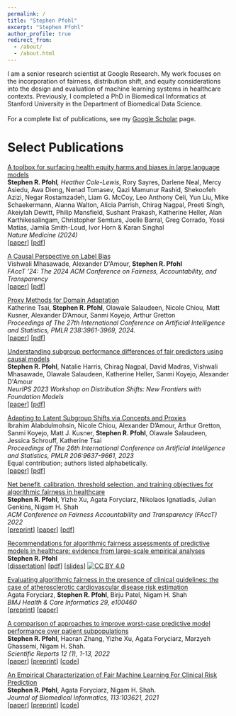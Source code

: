 ```yaml
---
permalink: /
title: "Stephen Pfohl"
excerpt: "Stephen Pfohl"
author_profile: true
redirect_from: 
  - /about/
  - /about.html
---
```


I am a senior research scientist at Google Research. My work focuses on the incorporation of fairness, distribution shift, and equity considerations into the design and evaluation of machine learning systems in healthcare contexts. Previously, I completed a PhD in Biomedical Informatics at Stanford University in the Department of Biomedical Data Science. 
<br><br>
For a complete list of publications, see my <a href="https://scholar.google.com/citations?user=Q0YPo5IAAAAJ&hl=en">Google Scholar</a> page.

Select Publications  
===

<a href="https://www.nature.com/articles/s41591-024-03258-2">A toolbox for surfacing health equity harms and biases in large language models</a>
<br>
<b>Stephen R. Pfohl</b>*, Heather Cole-Lewis*, Rory Sayres, Darlene Neal, Mercy Asiedu, Awa Dieng, Nenad Tomasev, Qazi Mamunur Rashid, Shekoofeh Azizi, Negar Rostamzadeh, Liam G. McCoy, Leo Anthony Celi, Yun Liu, Mike Schaekermann, Alanna Walton, Alicia Parrish, Chirag Nagpal, Preeti Singh, Akeiylah Dewitt, Philip Mansfield, Sushant Prakash, Katherine Heller, Alan Karthikesalingam, Christopher Semturs, Joelle Barral, Greg Corrado, Yossi Matias, Jamila Smith-Loud, Ivor Horn & Karan Singhal
<br>
<i>Nature Medicine (2024)</i>
<br>
\[<a href="https://www.nature.com/articles/s41591-024-03258-2">paper</a>\] \[<a href="https://www.nature.com/articles/s41591-024-03258-2.pdf">pdf</a>\]


<a href="https://dl.acm.org/doi/abs/10.1145/3630106.3658972">A Causal Perspective on Label Bias</a>
<br>
Vishwali Mhasawade, Alexander D'Amour, <b>Stephen R. Pfohl</b>
<br>
<i>FAccT '24: The 2024 ACM Conference on Fairness, Accountability, and Transparency</i>
<br>
\[<a href="https://dl.acm.org/doi/abs/10.1145/3630106.3658972">paper</a>\] \[<a href="https://dl.acm.org/doi/pdf/10.1145/3630106.3658972">pdf</a>\]

<a href="https://proceedings.mlr.press/v238/tsai24b.html">Proxy Methods for Domain Adaptation</a>
<br>
Katherine Tsai, <b>Stephen R. Pfohl</b>, Olawale Salaudeen, Nicole Chiou, Matt Kusner, Alexander D’Amour, Sanmi Koyejo, Arthur Gretton
<br>
<i>Proceedings of The 27th International Conference on Artificial Intelligence and Statistics, PMLR 238:3961-3969, 2024.</i>
<br>
\[<a href="https://proceedings.mlr.press/v238/tsai24b.html">paper</a>\] \[<a href="https://proceedings.mlr.press/v238/tsai24b/tsai24b.pdf">pdf</a>\]

<a href="https://openreview.net/forum?id=Fd00jISBD0">Understanding subgroup performance differences of fair predictors using causal models</a>
<br>
<b>Stephen R. Pfohl</b>, Natalie Harris, Chirag Nagpal, David Madras, Vishwali Mhasawade, Olawale Salaudeen, Katherine Heller, Sanmi Koyejo, Alexander D'Amour
<br>
<i>NeurIPS 2023 Workshop on Distribution Shifts: New Frontiers with Foundation Models</i>
<br>
\[<a href="https://openreview.net/forum?id=Fd00jISBD0">paper</a>\] \[<a href="https://openreview.net/pdf?id=Fd00jISBD0">pdf</a>\]

<a href="https://proceedings.mlr.press/v206/alabdulmohsin23a">Adapting to Latent Subgroup Shifts via Concepts and Proxies</a>
<br>
Ibrahim Alabdulmohsin, Nicole Chiou, Alexander D’Amour, Arthur Gretton, Sanmi Koyejo, Matt J. Kusner, <b>Stephen R. Pfohl</b>, Olawale Salaudeen, Jessica Schrouff, Katherine Tsai
<br>
<i>Proceedings of The 26th International Conference on Artificial Intelligence and Statistics, PMLR 206:9637-9661, 2023</i>
<br>
Equal contribution; authors listed alphabetically.
<br>
\[<a href="https://proceedings.mlr.press/v206/alabdulmohsin23a">paper</a>\] \[<a href="https://proceedings.mlr.press/v206/alabdulmohsin23a/alabdulmohsin23a.pdf">pdf</a>\]

<a href="https://arxiv.org/abs/2202.01906">Net benefit, calibration, threshold selection, and training objectives for algorithmic fairness in healthcare</a>
<br>
<b>Stephen R. Pfohl</b>, Yizhe Xu, Agata Foryciarz, Nikolaos Ignatiadis, Julian Genkins, Nigam H. Shah
<br>
<i>ACM Conference on Fairness Accountability and Transparency (FAccT) 2022</i>
<br>
\[<a href="https://arxiv.org/abs/2202.01906">preprint</a>\] \[<a href="https://dl.acm.org/doi/abs/10.1145/3531146.3533166">paper</a>\] \[<a href="https://spfohl.github.io/files/pfohl_net_benefit_combined.pdf">pdf</a>\]


<a href="https://searchworks.stanford.edu/view/14051829">Recommendations for algorithmic fairness assessments of predictive models in healthcare: evidence from large-scale empirical analyses</a>
<br>
<b>Stephen R. Pfohl</b>
<br>
\[<a href="https://searchworks.stanford.edu/view/14051829">dissertation</a>\] \[<a href="https://spfohl.github.io/files/pfohl-dissertation.pdf">pdf</a>\] \[<a href="https://spfohl.github.io/files/defense_slides_20211112.pdf">slides</a>\] [![CC BY 4.0][cc-by-image]][cc-by]

<a href="https://www.medrxiv.org/content/10.1101/2021.11.08.21266076v2">Evaluating algorithmic fairness in the presence of clinical guidelines: the case of atherosclerotic cardiovascular disease risk estimation</a>
<br>
Agata Foryciarz, <b>Stephen R. Pfohl</b>, Birju Patel, Nigam H. Shah
<br>
<i>BMJ Health & Care Informatics 29, e100460</i>
<br>
\[<a href="https://www.medrxiv.org/content/10.1101/2021.11.08.21266076v2">preprint</a>\] \[<a href="https://informatics.bmj.com/content/29/1/e100460">paper</a>\]

<a href="https://www.nature.com/articles/s41598-022-07167-7">A comparison of approaches to improve worst-case predictive model performance over patient subpopulations</a>
<br>
<b>Stephen R. Pfohl</b>, Haoran Zhang, Yizhe Xu, Agata Foryciarz, Marzyeh Ghassemi, Nigam H. Shah.
<br>
<i>Scientific Reports 12 (1), 1-13, 2022</i>
<br>
\[<a href="https://www.nature.com/articles/s41598-022-07167-7">paper</a>\] \[<a href="https://arxiv.org/abs/2108.12250">preprint</a>\] \[<a href="https://github.com/som-shahlab/subpopulation_robustness">code</a>\]


<a href="https://www.sciencedirect.com/science/article/abs/pii/S1532046420302495">An Empirical Characterization of Fair Machine Learning For Clinical Risk Prediction</a>
<br>
<b>Stephen R. Pfohl</b>, Agata Foryciarz, Nigam H. Shah.
<br>
<i>Journal of Biomedical Informatics, 113:103621, 2021</i>
<br>
\[<a href="https://www.sciencedirect.com/science/article/abs/pii/S1532046420302495">paper</a>\] \[<a href="https://arxiv.org/abs/2007.10306">preprint</a>\] \[<a href="https://github.com/som-shahlab/fairness_benchmark">code</a>\]


<!-- [![CC BY 4.0][cc-by-image]][cc-by]
Works not licensed under a more restrictive license are licensed under
[Creative Commons Attribution 4.0 International License][cc-by]. -->

[cc-by]: http://creativecommons.org/licenses/by/4.0/
[cc-by-image]: https://i.creativecommons.org/l/by/4.0/88x31.png
[cc-by-shield]: https://img.shields.io/badge/License-CC%20BY%204.0-lightgrey.svg